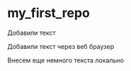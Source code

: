 ﻿# my_first_repo

Добавили текст

Добавили текст через веб браузер

Внесем еще немного текста локально 
